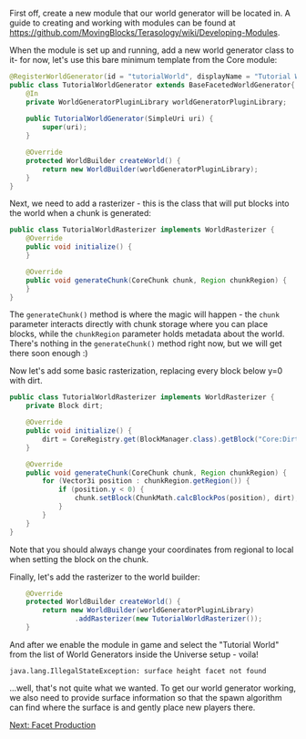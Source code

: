 First off, create a new module that our world generator will be located in. A guide to creating and working with modules can be found at https://github.com/MovingBlocks/Terasology/wiki/Developing-Modules.

When the module is set up and running, add a new world generator class to it- for now, let's use this bare minimum template from the Core module:

```java
@RegisterWorldGenerator(id = "tutorialWorld", displayName = "Tutorial World")
public class TutorialWorldGenerator extends BaseFacetedWorldGenerator{
    @In
    private WorldGeneratorPluginLibrary worldGeneratorPluginLibrary;
    
    public TutorialWorldGenerator(SimpleUri uri) {
        super(uri);
    }

    @Override
    protected WorldBuilder createWorld() {
        return new WorldBuilder(worldGeneratorPluginLibrary);
    }
}
```

Next, we need to add a rasterizer - this is the class that will put blocks into the world when a chunk is generated:

```java
public class TutorialWorldRasterizer implements WorldRasterizer {
    @Override
    public void initialize() {
    }

    @Override
    public void generateChunk(CoreChunk chunk, Region chunkRegion) {
    }
}
```

The `generateChunk()` method is where the magic will happen - the ```chunk``` parameter interacts directly with chunk storage where you can place blocks, while the ```chunkRegion``` parameter holds metadata about the world.  There's nothing in the `generateChunk()` method right now, but we will get there soon enough :)

Now let's add some basic rasterization, replacing every block below y=0 with dirt.

```java
public class TutorialWorldRasterizer implements WorldRasterizer {
    private Block dirt;

    @Override
    public void initialize() {
        dirt = CoreRegistry.get(BlockManager.class).getBlock("Core:Dirt");
    }

    @Override
    public void generateChunk(CoreChunk chunk, Region chunkRegion) {
        for (Vector3i position : chunkRegion.getRegion()) {
            if (position.y < 0) {
                chunk.setBlock(ChunkMath.calcBlockPos(position), dirt);
            }
        }
    }
}
```

Note that you should always change your coordinates from regional to local when setting the block on the chunk.

Finally, let's add the rasterizer to the world builder:

```java
    @Override
    protected WorldBuilder createWorld() {
        return new WorldBuilder(worldGeneratorPluginLibrary)
                .addRasterizer(new TutorialWorldRasterizer());
    }
```

And after we enable the module in game and select the "Tutorial World" from the list of World Generators inside the Universe setup - voila!

```
java.lang.IllegalStateException: surface height facet not found
```

...well, that's not quite what we wanted. To get our world generator working, we also need to provide surface information so that the spawn algorithm can find where the surface is and gently place new players there. 

[Next: Facet Production](Facet-Production)